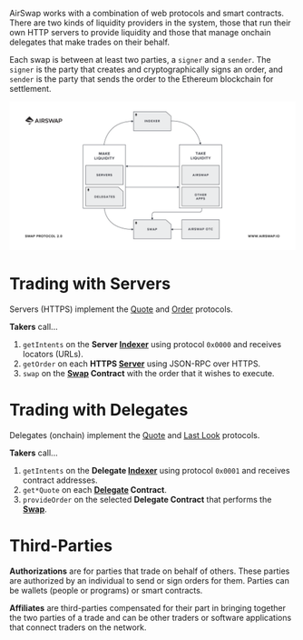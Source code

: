 AirSwap works with a combination of web protocols and smart contracts. There are two kinds of liquidity providers in the system, those that run their own HTTP servers to provide liquidity and those that manage onchain delegates that make trades on their behalf.

Each swap is between at least two parties, a `signer` and a `sender`. The `signer` is the party that creates and cryptographically signs an order, and `sender` is the party that sends the order to the Ethereum blockchain for settlement.

![](../.gitbook/assets/airswap-architecture.png)

# Trading with Servers

Servers (HTTPS) implement the [Quote](../system/apis.md#quote-api) and [Order](../system/apis.md#order-api) protocols.

**Takers** call...

1. `getIntents` on the **Server [Indexer](../reference/indexer.md)** using protocol `0x0000` and receives locators (URLs).
2. `getOrder` on each **HTTPS [Server](../make-liquidity/run-a-server.md)** using JSON-RPC over HTTPS.
3. `swap` on the **[Swap](../reference/swap.md) Contract** with the order that it wishes to execute.

# Trading with Delegates

Delegates (onchain) implement the [Quote](../system/apis.md#quote-api) and [Last Look](../system/apis.md#last-look-api) protocols.

**Takers** call...

1. `getIntents` on the **Delegate [Indexer](../reference/indexer.md)** using protocol `0x0001` and receives contract addresses.
2. `get*Quote` on each **[Delegate](../reference/delegate.md) Contract**.
3. `provideOrder` on the selected **Delegate Contract** that performs the **[Swap](../reference/swap.md)**.

# Third-Parties

**Authorizations** are for parties that trade on behalf of others. These parties are authorized by an individual to send or sign orders for them. Parties can be wallets (people or programs) or smart contracts.

**Affiliates** are third-parties compensated for their part in bringing together the two parties of a trade and can be other traders or software applications that connect traders on the network.
